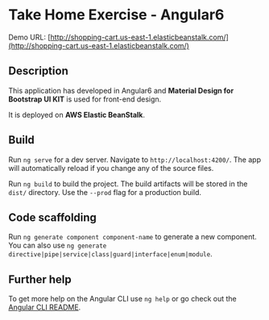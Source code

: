 # Take Home Exercise - Angular6

Demo URL:  [http://shopping-cart.us-east-1.elasticbeanstalk.com/](http://shopping-cart.us-east-1.elasticbeanstalk.com/)

## Description

This application has developed in Angular6 and **Material Design for Bootstrap UI KIT** is used for front-end design.

It is deployed on **AWS Elastic BeanStalk**.

## Build

Run `ng serve` for a dev server. Navigate to `http://localhost:4200/`. The app will automatically reload if you change any of the source files.

Run `ng build` to build the project. The build artifacts will be stored in the `dist/` directory. Use the `--prod` flag for a production build.

## Code scaffolding

Run `ng generate component component-name` to generate a new component. You can also use `ng generate directive|pipe|service|class|guard|interface|enum|module`.

## Further help

To get more help on the Angular CLI use `ng help` or go check out the [Angular CLI README](https://github.com/angular/angular-cli/blob/master/README.md).
